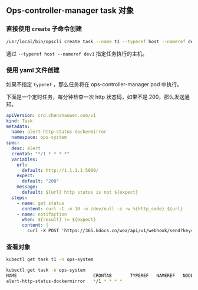 ## Ops-controller-manager task 对象

### 直接使用 `create` 子命令创建

```bash
/usr/local/bin/opscli create task --name t1 --typeref host --nameref dev1  --filepath ./task/get-osstaus.yaml
```

通过 `--typeref host --nameref dev1` 指定任务执行的主机。

### 使用 yaml 文件创建

如果不指定 `typeref` ，那么任务将在 ops-controller-manager pod 中执行。

下面是一个定时任务，每分钟检查一次 http 状态码，如果不是 200，那么发送通知。

```yaml
apiVersion: crd.chenshaowen.com/v1
kind: Task
metadata:
  name: alert-http-status-dockermirror
  namespace: ops-system
spec:
  desc: alert
  crontab: "*/1 * * * *"
  variables:
    url: 
      default: http://1.1.1.1:5000/
    expect: 
      default: "200"
    message: 
      default: ${url} http status is not ${expect}
  steps:
    - name: get status
      content: curl -I -m 10 -o /dev/null -s -w %{http_code} ${url}
    - name: notifaction
      when: ${result} != ${expect}
      content: |
        curl -X POST 'https://365.kdocs.cn/woa/api/v1/webhook/send?key=xxx' -H 'content-type: application/json' -d '{ "msgtype": "text", "text": { "content": "${message}" } }'
```

### 查看对象

```bash
kubectl get task t1 -n ops-system

kubectl get task -n ops-system
NAME                             CRONTAB       TYPEREF   NAMEREF   NODENAME   ALL    STARTTIME   RUNSTATUS
alert-http-status-dockermirror   */1 * * * *
```
